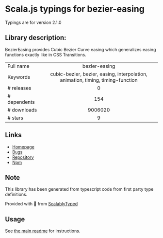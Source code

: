 
# Scala.js typings for bezier-easing

Typings are for version 2.1.0

## Library description:
BezierEasing provides Cubic Bezier Curve easing which generalizes easing functions exactly like in CSS Transitions.

|                    |                 |
| ------------------ | :-------------: |
| Full name          | bezier-easing |
| Keywords           | cubic-bezier, bezier, easing, interpolation, animation, timing, timing-function |
| # releases         | 0 |
| # dependents       | 154 |
| # downloads        | 9006020 |
| # stars            | 9 |

## Links
- [Homepage](https://github.com/gre/bezier-easing#readme)
- [Bugs](https://github.com/gre/bezier-easing/issues)
- [Repository](https://github.com/gre/bezier-easing)
- [Npm](https://www.npmjs.com/package/bezier-easing)
    


## Note
This library has been generated from typescript code from first party type definitions.

Provided with :purple_heart: from [ScalablyTyped](https://github.com/oyvindberg/ScalablyTyped)

## Usage
See [the main readme](../../readme.md) for instructions.


